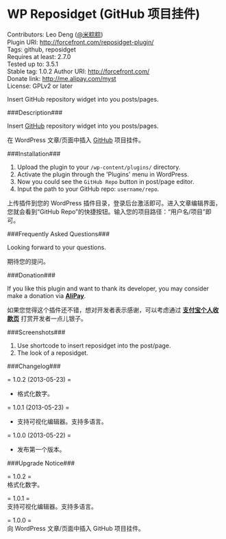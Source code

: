 WP Reposidget (GitHub 项目挂件)
=============================

Contributors: Leo Deng ([@米粽粽](http://weibo.com/myst729))  
Plugin URI: http://forcefront.com/reposidget-plugin/  
Tags: github, reposidget  
Requires at least: 2.7.0  
Tested up to: 3.5.1  
Stable tag: 1.0.2
Author URI: http://forcefront.com/  
Donate link: http://me.alipay.com/myst  
License: GPLv2 or later

Insert GitHub repository widget into you posts/pages.


###Description###

Insert [GitHub](https://github.com/) repository widget into you posts/pages.

在 WordPress 文章/页面中插入 [GitHub](https://github.com/) 项目挂件。


###Installation###

1. Upload the plugin to your `/wp-content/plugins/` directory.
2. Activate the plugin through the 'Plugins' menu in WordPress.
3. Now you could see the `GitHub Repo` button in post/page editor.
4. Input the path to your GitHub repo: `username/repo`.

上传插件到您的 WordPress 插件目录，登录后台激活即可。进入文章编辑界面，您就会看到“GitHub Repo”的快捷按钮。输入您的项目路径：“用户名/项目”即可。


###Frequently Asked Questions###

Looking forward to your questions.

期待您的提问。


###Donation###

If you like this plugin and want to thank its developer, you may consider make a donation via [**AliPay**](https://me.alipay.com/myst).

如果您觉得这个插件还不错，想对开发者表示感谢，可以考虑通过 [**支付宝个人收款页**](https://me.alipay.com/myst) 打赏开发者一点儿银子。


###Screenshots###

1. Use shortcode to insert reposidget into the post/page.
2. The look of a reposidget.


###Changelog###

= 1.0.2 (2013-05-23) =
* 格式化数字。

= 1.0.1 (2013-05-23) =
* 支持可视化编辑器。支持多语言。

= 1.0.0 (2013-05-22) =
* 发布第一个版本。


###Upgrade Notice###

= 1.0.2 =  
格式化数字。

= 1.0.1 =  
支持可视化编辑器。支持多语言。

= 1.0.0 =  
向 WordPress 文章/页面中插入 GitHub 项目挂件。
